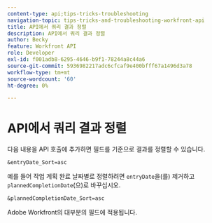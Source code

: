 ```yaml
---
content-type: api;tips-tricks-troubleshooting
navigation-topic: tips-tricks-and-troubleshooting-workfront-api
title: API에서 쿼리 결과 정렬
description: API에서 쿼리 결과 정렬
author: Becky
feature: Workfront API
role: Developer
exl-id: f001adb8-6295-4646-b9f1-78244a8c44a6
source-git-commit: 5936982217adc6cfcaf9e400bfff67a1496d3a78
workflow-type: tm+mt
source-wordcount: '60'
ht-degree: 0%

---
```



# API에서 쿼리 결과 정렬

다음 내용을 API 호출에 추가하면 필드를 기준으로 결과를 정렬할 수 있습니다.

```
&entryDate_Sort=asc
```

예를 들어 작업 계획 완료 날짜별로 정렬하려면 `entryDate`을(를) 제거하고 `plannedCompletionDate`(으)로 바꾸십시오.

```
&plannedCompletionDate_Sort=asc
```

Adobe Workfront의 대부분의 필드에 적용됩니다.
